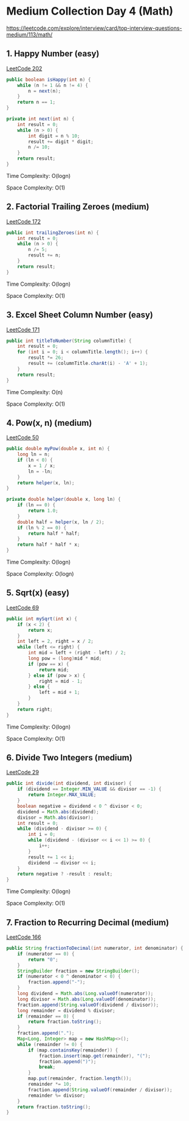 # Medium Collection Day 4 (Math)

https://leetcode.com/explore/interview/card/top-interview-questions-medium/113/math/

## 1. Happy Number (easy)

[LeetCode 202](https://leetcode.com/problems/happy-number/)

```java
public boolean isHappy(int n) {
    while (n != 1 && n != 4) {
        n = next(n);
    }
    return n == 1;
}

private int next(int n) {
    int result = 0;
    while (n > 0) {
        int digit = n % 10;
        result += digit * digit;
        n /= 10;
    }
    return result;
}
```

Time Complexity: O(logn)

Space Complexity: O(1)

## 2. Factorial Trailing Zeroes (medium)

[LeetCode 172](https://leetcode.com/problems/factorial-trailing-zeroes/)

```java
public int trailingZeroes(int n) {
    int result = 0;
    while (n > 0) {
        n /= 5;
        result += n;
    }
    return result;
}
```

Time Complexity: O(logn)

Space Complexity: O(1)

## 3. Excel Sheet Column Number (easy)

[LeetCode 171](https://leetcode.com/problems/excel-sheet-column-number/)

```java
public int titleToNumber(String columnTitle) {
    int result = 0;
    for (int i = 0; i < columnTitle.length(); i++) {
        result *= 26;
        result += (columnTitle.charAt(i) - 'A' + 1);
    }
    return result;
}
```

Time Complexity: O(n)

Space Complexity: O(1)

## 4. Pow(x, n) (medium)

[LeetCode 50](https://leetcode.com/problems/powx-n/)

```java
public double myPow(double x, int n) {
    long ln = n;
    if (ln < 0) {
        x = 1 / x;
        ln = -ln;
    }
    return helper(x, ln);
}

private double helper(double x, long ln) {
    if (ln == 0) {
        return 1.0;
    }
    double half = helper(x, ln / 2);
    if (ln % 2 == 0) {
        return half * half;
    }
    return half * half * x;
}
```

Time Complexity: O(logn)

Space Complexity: O(logn)

## 5. Sqrt(x) (easy)

[LeetCode 69](https://leetcode.com/problems/sqrtx/)

```java
public int mySqrt(int x) {
    if (x < 2) {
        return x;
    }
    int left = 2, right = x / 2;
    while (left <= right) {
        int mid = left + (right - left) / 2;
        long pow = (long)mid * mid;
        if (pow == x) {
            return mid;
        } else if (pow > x) {
            right = mid - 1;
        } else {
            left = mid + 1;
        }
    }
    return right;
}
```

Time Complexity: O(logn)

Space Complexity: O(1)

## 6. Divide Two Integers (medium)

[LeetCode 29](https://leetcode.com/problems/divide-two-integers/)

```java
public int divide(int dividend, int divisor) {
    if (dividend == Integer.MIN_VALUE && divisor == -1) {
        return Integer.MAX_VALUE;
    }
    boolean negative = dividend < 0 ^ divisor < 0;
    dividend = Math.abs(dividend);
    divisor = Math.abs(divisor);
    int result = 0;
    while (dividend - divisor >= 0) {
        int i = 0;
        while (dividend - (divisor << i << 1) >= 0) {
            i++;
        }
        result += 1 << i;
        dividend -= divisor << i;
    }
    return negative ? -result : result;
}
```

Time Complexity: O(logn)

Space Complexity: O(1)

## 7. Fraction to Recurring Decimal (medium)

[LeetCode 166](https://leetcode.com/problems/fraction-to-recurring-decimal/)

```java
public String fractionToDecimal(int numerator, int denominator) {
    if (numerator == 0) {
        return "0";
    }
    StringBuilder fraction = new StringBuilder();
    if (numerator < 0 ^ denominator < 0) {
        fraction.append("-");
    }
    long dividend = Math.abs(Long.valueOf(numerator));
    long divisor = Math.abs(Long.valueOf(denominator));
    fraction.append(String.valueOf(dividend / divisor));
    long remainder = dividend % divisor;
    if (remainder == 0) {
        return fraction.toString();
    }
    fraction.append(".");
    Map<Long, Integer> map = new HashMap<>();
    while (remainder != 0) {
        if (map.containsKey(remainder)) {
            fraction.insert(map.get(remainder), "(");
            fraction.append(")");
            break;
        }
        map.put(remainder, fraction.length());
        remainder *= 10;
        fraction.append(String.valueOf(remainder / divisor));
        remainder %= divisor;
    }
    return fraction.toString();
}
```

